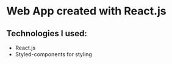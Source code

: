 # Web App created with React.js

## Technologies I used: 

- React.js
- Styled-components for styling

